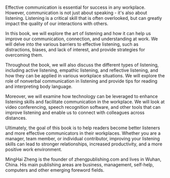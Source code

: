 
Effective communication is essential for success in any workplace. However, communication is not just about speaking - it's also about listening. Listening is a critical skill that is often overlooked, but can greatly impact the quality of our interactions with others.

In this book, we will explore the art of listening and how it can help us improve our communication, connection, and understanding at work. We will delve into the various barriers to effective listening, such as distractions, biases, and lack of interest, and provide strategies for overcoming them.

Throughout the book, we will also discuss the different types of listening, including active listening, empathic listening, and reflective listening, and how they can be applied in various workplace situations. We will explore the role of nonverbal communication in listening and provide tips for reading and interpreting body language.

Moreover, we will examine how technology can be leveraged to enhance listening skills and facilitate communication in the workplace. We will look at video conferencing, speech recognition software, and other tools that can improve listening and enable us to connect with colleagues across distances.

Ultimately, the goal of this book is to help readers become better listeners and more effective communicators in their workplaces. Whether you are a manager, team member, or individual contributor, improving your listening skills can lead to stronger relationships, increased productivity, and a more positive work environment.

MingHai Zheng is the founder of zhengpublishing.com and lives in Wuhan, China. His main publishing areas are business, management, self-help, computers and other emerging foreword fields.

